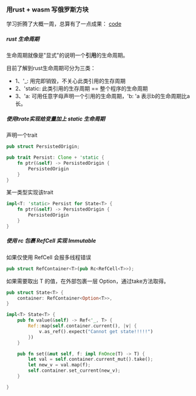 ### 用rust + wasm 写俄罗斯方块

学习折腾了大概一周，总算有了一点成果： [code](https://github.com/jiangfan233/Old-good-days)

##### rust 生命周期

生命周期就像是"显式"的说明一个**引用**的生命周期。

目前了解到rust生命周期可分为三类：

- 1、'_: 用完即销毁，不关心此类引用的生存周期
- 2、'static: 此类引用的生存周期 == 整个程序的生命周期 
- 3、'a: 可用任意字母声明一个引用的生命周期，'b: 'a 表示b的生命周期比a长。

##### 使用trate实现给变量加上 static 生命周期

声明一个trait
```rust
pub struct PersistedOrigin;

pub trait Persist: Clone + 'static {
    fn ptr(&self) -> PersistedOrigin {
        PersistedOrigin
    }
}

```

某一类型实现该trait
```rust
impl<T: 'static> Persist for State<T> {
    fn ptr(&self) -> PersistedOrigin {
        PersistedOrigin
    }
}
```

##### 使用 rc 包裹 RefCell<T> 实现 Immutable 

如果仅使用 RefCell 会报多线程错误
```rust
pub struct RefContainer<T>(pub Rc<RefCell<T>>);
```

如果需要取出 T 的值，在外部包裹一层 Option，通过take方法取得。
```rust
pub struct State<T> {
    container: RefContainer<Option<T>>,
}

impl<T> State<T> {
    pub fn value(&self) -> Ref<'_, T> {
        Ref::map(self.container.current(), |v| {
            v.as_ref().expect("Cannot get state!!!!!")
        })
    }

    pub fn set(&mut self, f: impl FnOnce(T) -> T) {
        let val = self.container.current_mut().take();
        let new_v = val.map(f);
        self.container.set_current(new_v);
    }   

}

```
